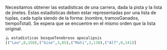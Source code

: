 Necesitamos obtener las estadísticas de una carrera, dada la pista y la lista de jinetes. Estas estadísticas deben estar representadas por una lista de tuplas, cada tupla siendo de la forma: (nombre, tramosGanados, tiempoTotal). Se espera que se encuentre en el mismo orden que la lista original.

```haskell
ム estadisticas bosqueTenebroso apocalipsis
[("Leo",0,150),("Gise",3,85),("Mati",2,138),("Alf",0,141)]
```